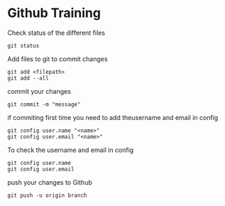 # Github Training

Check status of the different files
```
git status
```

Add files to git to commit changes
```
git add <filepath>
git add --all
```

commit your changes 
```
git commit -m "message"
```
if commiting first time you need to add theusername and email in config
```
git config user.name "<name>"
git config user.email "<name>"
```

To check the username and email in config
```
git config user.name 
git config user.email
```

push your changes to Github
```
git push -u origin branch
```